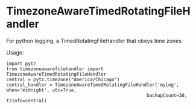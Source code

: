 # TimezoneAwareTimedRotatingFileHandler
For python logging, a TimedRotatingFileHandler that obeys time zones

Usage:

    import pytz
    from timezoneawarefilehandler import TimezoneAwareTimedRotatingFileHandler
    central = pytz.timezone("America/Chicago")
    central_handler = TimezoneAwareTimedRotatingFileHandler('mylog', when='midnight', utc=True, 
                                                        backupCount=30, tzinfo=central)
